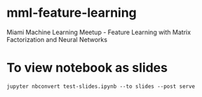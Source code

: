 # mml-feature-learning
Miami Machine Learning Meetup - Feature Learning with Matrix Factorization and Neural Networks


# To view notebook as slides

`jupyter nbconvert test-slides.ipynb --to slides --post serve`